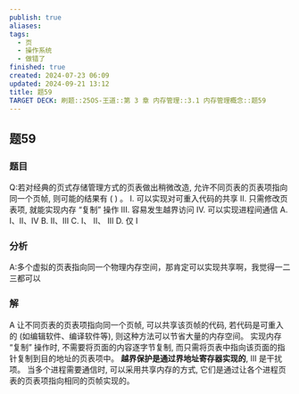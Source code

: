 ```yaml
---
publish: true
aliases: 
tags:
  - 页
  - 操作系统
  - 做错了
finished: true
created: 2024-07-23 06:09
updated: 2024-09-21 13:12
title: 题59
TARGET DECK: 刷题::25OS-王道::第 3 章 内存管理::3.1 内存管理概念::题59
---
```

## 题59
### 题目
Q:若对经典的页式存储管理方式的页表做出稍微改造, 允许不同页表的页表项指向同一个页帧, 则可能的结果有 ( ) 。
I. 可以实现对可重入代码的共享
II. 只需修改页表项, 就能实现内存 “复制” 操作
III. 容易发生越界访问 IV. 可以实现进程间通信
A. I、II、IV B. II、III C. I、 II、 III D. 仅 I
### 分析
A:多个虚拟的页表指向同一个物理内存空间，那肯定可以实现共享啊，我觉得一二三都可以
### 解
A
让不同页表的页表项指向同一个页帧, 可以共享该页帧的代码, 若代码是可重入的 (如编辑软件、编译软件等), 则这种方法可以节省大量的内存空间。
实现内存 “复制” 操作时, 不需要将页面的内容逐字节复制, 而只需将页表中指向该页面的指针复制到目的地址的页表项中。
**越界保护是通过界地址寄存器实现的**, III 是干扰项。
当多个进程需要通信时, 可以采用共享内存的方式, 它们是通过让各个进程页表的页表项指向相同的页帧实现的。

